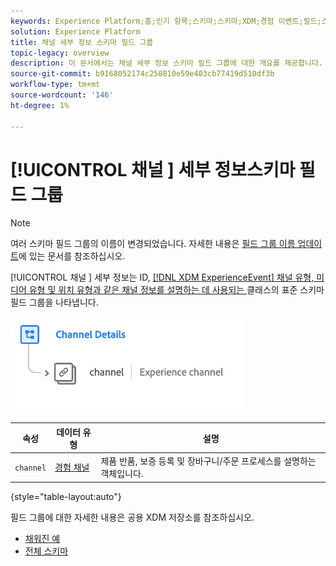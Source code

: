 ```yaml
---
keywords: Experience Platform;홈;인기 항목;스키마;스키마;XDM;경험 이벤트;필드;스키마;스키마 디자인;필드 그룹;필드 그룹;
solution: Experience Platform
title: 채널 세부 정보 스키마 필드 그룹
topic-legacy: overview
description: 이 문서에서는 채널 세부 정보 스키마 필드 그룹에 대한 개요를 제공합니다.
source-git-commit: b9168052174c250810e59e403cb77419d510df3b
workflow-type: tm+mt
source-wordcount: '146'
ht-degree: 1%

---
```



# [!UICONTROL 채널 ] 세부 정보스키마 필드 그룹

>[!NOTE]
>
>여러 스키마 필드 그룹의 이름이 변경되었습니다. 자세한 내용은 [필드 그룹 이름 업데이트](../name-updates.md)에 있는 문서를 참조하십시오.

[!UICONTROL 채널 ] 세부 정보는 ID,  [[!DNL XDM ExperienceEvent] 채널 유형, 미디어 유형 및 위치 유형과 같은 채널 정보를 설명하는 데 사용되는 ](../../classes/experienceevent.md) 클래스의 표준 스키마 필드 그룹을 나타냅니다.

![](../../images/field-groups/channel-details.png)

| 속성 | 데이터 유형 | 설명 |
| --- | --- | --- |
| `channel` | [경험 채널](../../data-types/experience-channel.md) | 제품 반품, 보증 등록 및 장바구니/주문 프로세스를 설명하는 객체입니다. |

{style=&quot;table-layout:auto&quot;}

필드 그룹에 대한 자세한 내용은 공용 XDM 저장소를 참조하십시오.

* [채워진 예](https://github.com/adobe/xdm/blob/master/components/mixins/experience-event/experienceevent-channel.example.1.json)
* [전체 스키마](https://github.com/adobe/xdm/blob/master/components/mixins/experience-event/experienceevent-channel.schema.json)
